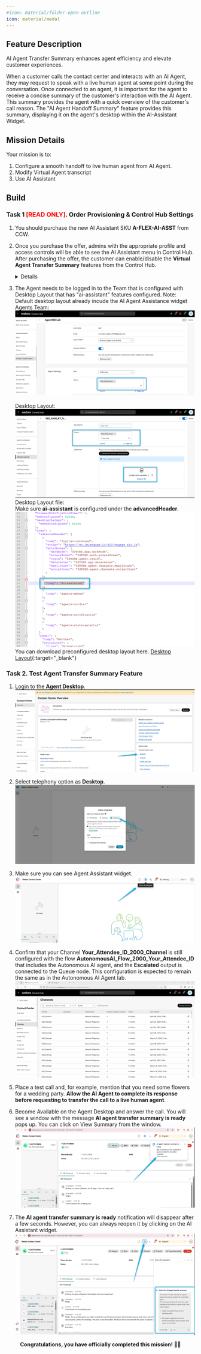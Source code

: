 ```yaml
---
#icon: material/folder-open-outline
icon: material/medal
---
```

## Feature Description

AI Agent Transfer Summary enhances agent efficiency and elevate customer experiences.

When a customer calls the contact center and interacts with an AI Agent, they may request to speak with a live human agent at some point during the conversation. Once connected to an agent, it is important for the agent to receive a concise summary of the customer's interaction with the AI Agent. This summary provides the agent with a quick overview of the customer's call reason. The "AI Agent Handoff Summary" feature provides this summary, displaying it on the agent's desktop within the AI-Assistant Widget.

## Mission Details

Your mission is to:

1. Configure a smooth handoff to live human agent from AI Agent.
2. Modify Virtual Agent transcript
3. Use AI Assistant

## Build

### Task 1 <span style="color: red;">[READ ONLY]</span>. Order Provisioning & Control Hub Settings

1. You should purchase the new AI Assistant SKU **A-FLEX-AI-ASST** from CCW.

2. Once you purchase the offer, admins with the appropriate profile and access controls will be able to see the AI Assistant menu in Control Hub. After purchasing the offer, the customer can enable/disable the **Virtual Agent Transfer Summary** features from the Control Hub.
   <details>![Profiles](../graphics/Lab1_AI_Agent/3.1.png)</details>


3. The Agent needs to be logged in to the Team that is configured with Desktop Layout that has "ai-assistant" features configured. 
    Note: Default desktop layout already incude the AI Agent Assistance widget 
    <br/>Agents Team:
   ![Profiles](../graphics/Lab1_AI_Agent/3.2.png)    
    <br/>Desktop Layout:
   ![Profiles](../graphics/Lab1_AI_Agent/3.4.png) 
    <br/>Desktop Layout file: </br>
     Make sure **ai-assistant** is configured under the **advancedHeader**.
   ![Profiles](../graphics/Lab1_AI_Agent/3.5.png)
    <br/>You can download preconfigured desktop layout here.
   [Desktop Layout](https://drive.google.com/file/d/1EnM-2r9XOVm2EcE6ND4fL3L62qZesm5_/view?usp=sharing){:target="_blank"} 


### Task 2. Test Agent Transfer Summary Feature

1. Login to the **Agent Desktop**. 
   ![Profiles](../graphics/Lab1_AI_Agent/3.39.png)

2. Select telephony option as **Desktop**.
   ![Profiles](../graphics/Lab1_AI_Agent/3.40.png)

3. Make sure you can see Agent Assistant widget.
   ![Profiles](../graphics/Lab1_AI_Agent/3.6.png)

4. Confirm that your Channel **<span class="attendee-id-placeholder">Your_Attendee_ID</span>_2000_Channel** is still configured with the flow **<span class="attendee-id-container">AutonomousAI_Flow_2000_<span class="attendee-id-placeholder" data-prefix="AutonomousAI_Flow_2000_">Your_Attendee_ID</span><span class="copy" title="Click to copy!"></span></span>** that includes the Autonomous AI agent, and the **Escalated** output is connected to the Queue node. This configuration is expected to remain the same as in the Autonomous AI Agent lab.
   ![Profiles](../graphics/Lab1_AI_Agent/3.7.gif)

5. Place a test call and, for example, mention that you need some flowers for a wedding party. **Allow the AI Agent to complete its response before requesting to transfer the call to a live human agent**. 

6. Become Available on the Agent Desktop and answer the call. You will see a window with the message **AI agent transfer summary is ready** pops up. You can click on View Summary from the window.
   ![Profiles](../graphics/Lab1_AI_Agent/3.8.png)

7. The **AI agent transfer summary is ready** notification will disappear after a few seconds. However, you can always reopen it by clicking on the AI Assistant widget.
   ![Profiles](../graphics/Lab1_AI_Agent/3.9.png)

<p style="text-align:center"><strong>Congratulations, you have officially completed this mission! 🎉🎉 </strong></p>